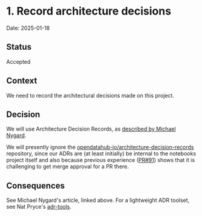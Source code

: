 # 1. Record architecture decisions

Date: 2025-01-18

## Status

Accepted

## Context

We need to record the architectural decisions made on this project.

## Decision

We will use Architecture Decision Records, as [described by Michael Nygard](http://thinkrelevance.com/blog/2011/11/15/documenting-architecture-decisions).

We will presently ignore the [opendatahub-io/architecture-decision-records](https://github.com/opendatahub-io/architecture-decision-records)
repository, since our ADRs are (at least initially) be internal to the notebooks project itself and also because
previous experience ([PR#91](https://github.com/opendatahub-io/architecture-decision-records/pull/91))
shows that it is challenging to get merge approval for a PR there.

## Consequences

See Michael Nygard's article, linked above. For a lightweight ADR toolset, see Nat Pryce's [adr-tools](https://github.com/npryce/adr-tools).
